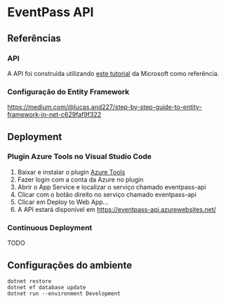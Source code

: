 # EventPass API

## Referências

### API
A API foi construída utilizando [este tutorial](https://learn.microsoft.com/en-us/aspnet/core/tutorials/min-web-api?view=aspnetcore-8.0&tabs=visual-studio-code) da Microsoft como referência.

### Configuração do Entity Framework
https://medium.com/@lucas.and227/step-by-step-guide-to-entity-framework-in-net-c629faf9f322

## Deployment

### Plugin Azure Tools no Visual Studio Code

1. Baixar e instalar o plugin [Azure Tools](https://marketplace.visualstudio.com/items?itemName=ms-vscode.vscode-node-azure-pack)
1. Fazer login com a conta da Azure no plugin
1. Abrir o App Service e localizar o serviço chamado eventpass-api
1. Clicar com o botão direito no serviço chamado eventpass-api
1. Clicar em Deploy to Web App...
1. A API estará disponível em https://eventpass-api.azurewebsites.net/

### Continuous Deployment
TODO


## Configurações do ambiente

```
dotnet restore
dotnet ef database update
dotnet run --environment Development
```